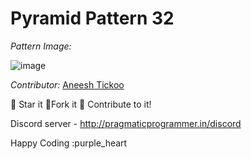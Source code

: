 # Pyramid Pattern 32

*Pattern Image:*

![image](https://github.com/Punit-Choudhary/Python-beginner-scripts/blob/main/Patterns/Pyramid_Patterns/img/pyramidpattern32.PNG)

*Contributor:* [Aneesh Tickoo](https://github.com/Aneesh02)

:star2: Star it :fork_and_knife:Fork it :handshake: Contribute to it!

Discord server  - http://pragmaticprogrammer.in/discord

Happy Coding :purple_heart
